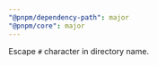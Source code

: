 ```yaml
---
"@pnpm/dependency-path": major
"@pnpm/core": major
---
```


Escape `#` character in directory name.

